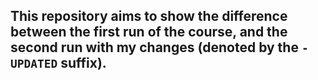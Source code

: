 ## This repository aims to show the difference between the first run of the course, and the second run with my changes (denoted by the `-UPDATED` suffix).
